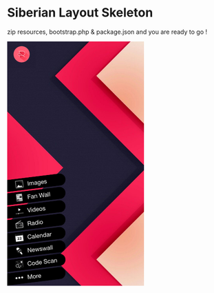 # Siberian Layout Skeleton

zip resources, bootstrap.php & package.json and you are ready to go !

![layout](docs/example.png)
